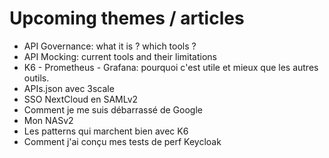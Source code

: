 # Upcoming themes / articles

- API Governance: what it is ? which tools ?
- API Mocking: current tools and their limitations
- K6 - Prometheus - Grafana: pourquoi c'est utile et mieux que les autres outils.
- APIs.json avec 3scale
- SSO NextCloud en SAMLv2
- Comment je me suis débarrassé de Google
- Mon NASv2
- Les patterns qui marchent bien avec K6
- Comment j'ai conçu mes tests de perf Keycloak

